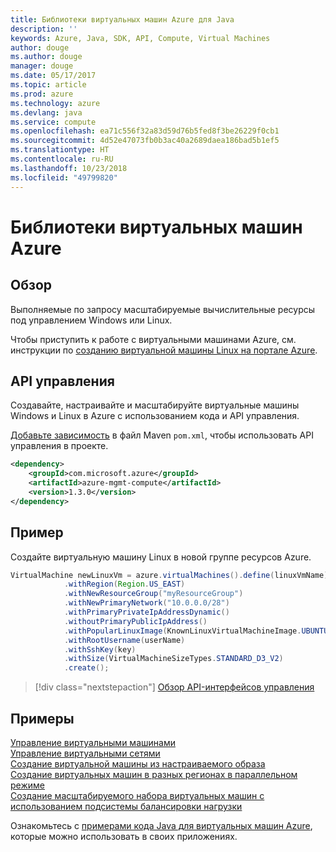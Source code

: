 ```yaml
---
title: Библиотеки виртуальных машин Azure для Java
description: ''
keywords: Azure, Java, SDK, API, Compute, Virtual Machines
author: douge
ms.author: douge
manager: douge
ms.date: 05/17/2017
ms.topic: article
ms.prod: azure
ms.technology: azure
ms.devlang: java
ms.service: compute
ms.openlocfilehash: ea71c556f32a83d59d76b5fed8f3be26229f0cb1
ms.sourcegitcommit: 4d52e47073fb0b3ac40a2689daea186bad5b1ef5
ms.translationtype: HT
ms.contentlocale: ru-RU
ms.lasthandoff: 10/23/2018
ms.locfileid: "49799820"
---
```

# <a name="azure-virtual-machine-libraries"></a>Библиотеки виртуальных машин Azure

## <a name="overview"></a>Обзор

Выполняемые по запросу масштабируемые вычислительные ресурсы под управлением Windows или Linux.

Чтобы приступить к работе с виртуальными машинами Azure, см. инструкции по [созданию виртуальной машины Linux на портале Azure](/azure/virtual-machines/linux/quick-create-portal).

## <a name="management-api"></a>API управления

Создавайте, настраивайте и масштабируйте виртуальные машины Windows и Linux в Azure с использованием кода и API управления.

[Добавьте зависимость](https://maven.apache.org/guides/getting-started/index.html#How_do_I_use_external_dependencies) в файл Maven `pom.xml`, чтобы использовать API управления в проекте.  

```XML
<dependency>
    <groupId>com.microsoft.azure</groupId>
    <artifactId>azure-mgmt-compute</artifactId>
    <version>1.3.0</version>
</dependency>
```   


## <a name="example"></a>Пример

Создайте виртуальную машину Linux в новой группе ресурсов Azure.

```java
VirtualMachine newLinuxVm = azure.virtualMachines().define(linuxVmName)
            .withRegion(Region.US_EAST)
            .withNewResourceGroup("myResourceGroup")
            .withNewPrimaryNetwork("10.0.0.0/28")
            .withPrimaryPrivateIpAddressDynamic()
            .withoutPrimaryPublicIpAddress()
            .withPopularLinuxImage(KnownLinuxVirtualMachineImage.UBUNTU_SERVER_16_04_LTS)
            .withRootUsername(userName)
            .withSshKey(key)
            .withSize(VirtualMachineSizeTypes.STANDARD_D3_V2)
            .create();
```

> [!div class="nextstepaction"]
> [Обзор API-интерфейсов управления](/java/api/overview/azure/virtualmachines/management)


## <a name="samples"></a>Примеры

[Управление виртуальными машинами][1]   
[Управление виртуальными сетями][6]   
[Создание виртуальной машины из настраиваемого образа][2]   
[Создание виртуальных машин в разных регионах в параллельном режиме][5]    
[Создание масштабируемого набора виртуальных машин с использованием подсистемы балансировки нагрузки][7]    

[1]: ../docs-ref-conceptual/java-sdk-manage-virtual-machines.md
[2]: https://azure.microsoft.com/resources/samples/managed-disk-java-create-virtual-machine-using-custom-image/
[5]: ../docs-ref-conceptual/java-sdk-virtual-machines-in-parallel.md
[6]: ../docs-ref-conceptual/java-sdk-manage-virtual-networks.md
[7]: ../docs-ref-conceptual/java-sdk-manage-vm-scalesets.md

Ознакомьтесь с [примерами кода Java для виртуальных машин Azure](https://azure.microsoft.com/resources/samples/?platform=java&term=VM), которые можно использовать в своих приложениях.